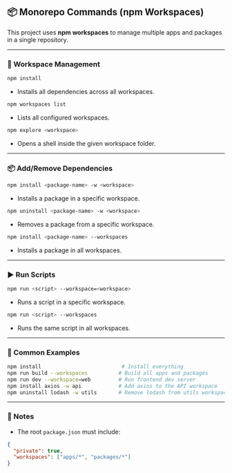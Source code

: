 ## 📦 Monorepo Commands (npm Workspaces)

This project uses **npm workspaces** to manage multiple apps and packages in a single repository.

---

### 📁 Workspace Management

```bash
npm install
```
- Installs all dependencies across all workspaces.

```bash
npm workspaces list
```
- Lists all configured workspaces.

```bash
npm explore <workspace>
```
- Opens a shell inside the given workspace folder.

---

### 📦 Add/Remove Dependencies

```bash
npm install <package-name> -w <workspace>
```
- Installs a package in a specific workspace.

```bash
npm uninstall <package-name> -w <workspace>
```
- Removes a package from a specific workspace.

```bash
npm install <package-name> --workspaces
```
- Installs a package in all workspaces.

---

### ▶️ Run Scripts

```bash
npm run <script> --workspace=<workspace>
```
- Runs a script in a specific workspace.

```bash
npm run <script> --workspaces
```
- Runs the same script in all workspaces.

---

### 🧪 Common Examples

```bash
npm install                          # Install everything
npm run build --workspaces          # Build all apps and packages
npm run dev --workspace=web         # Run frontend dev server
npm install axios -w api            # Add axios to the API workspace
npm uninstall lodash -w utils       # Remove lodash from utils workspace
```

---

### 📝 Notes

- The root `package.json` must include:

```json
{
  "private": true,
  "workspaces": ["apps/*", "packages/*"]
}
```